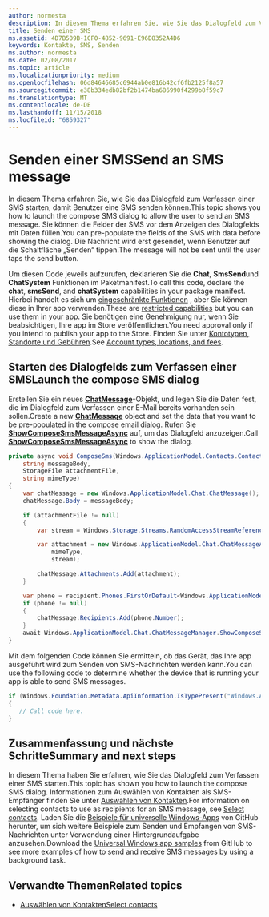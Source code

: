 ```yaml
---
author: normesta
description: In diesem Thema erfahren Sie, wie Sie das Dialogfeld zum Verfassen einer SMS starten, damit Benutzer eine SMS senden können. Sie können die Felder der SMS vor dem Anzeigen des Dialogfelds mit Daten füllen. Die Nachricht wird erst gesendet, wenn Benutzer auf die Schaltfläche „Senden“ tippen.
title: Senden einer SMS
ms.assetid: 4D7B509B-1CF0-4852-9691-E96D8352A4D6
keywords: Kontakte, SMS, Senden
ms.author: normesta
ms.date: 02/08/2017
ms.topic: article
ms.localizationpriority: medium
ms.openlocfilehash: 06d84646685c6944ab0e816b42cf6fb2125f8a57
ms.sourcegitcommit: e38b334edb82bf2b1474ba686990f4299b8f59c7
ms.translationtype: MT
ms.contentlocale: de-DE
ms.lasthandoff: 11/15/2018
ms.locfileid: "6859327"
---
```

# <a name="send-an-sms-message"></a><span data-ttu-id="7e7e7-106">Senden einer SMS</span><span class="sxs-lookup"><span data-stu-id="7e7e7-106">Send an SMS message</span></span>

<span data-ttu-id="7e7e7-107">In diesem Thema erfahren Sie, wie Sie das Dialogfeld zum Verfassen einer SMS starten, damit Benutzer eine SMS senden können.</span><span class="sxs-lookup"><span data-stu-id="7e7e7-107">This topic shows you how to launch the compose SMS dialog to allow the user to send an SMS message.</span></span> <span data-ttu-id="7e7e7-108">Sie können die Felder der SMS vor dem Anzeigen des Dialogfelds mit Daten füllen.</span><span class="sxs-lookup"><span data-stu-id="7e7e7-108">You can pre-populate the fields of the SMS with data before showing the dialog.</span></span> <span data-ttu-id="7e7e7-109">Die Nachricht wird erst gesendet, wenn Benutzer auf die Schaltfläche „Senden“ tippen.</span><span class="sxs-lookup"><span data-stu-id="7e7e7-109">The message will not be sent until the user taps the send button.</span></span>

<span data-ttu-id="7e7e7-110">Um diesen Code jeweils aufzurufen, deklarieren Sie die **Chat**, **SmsSend**und **ChatSystem** Funktionen im Paketmanifest.</span><span class="sxs-lookup"><span data-stu-id="7e7e7-110">To call this code, declare the **chat**, **smsSend**, and **chatSystem** capabilities in your package manifest.</span></span> <span data-ttu-id="7e7e7-111">Hierbei handelt es sich um [eingeschränkte Funktionen](https://docs.microsoft.com/windows/uwp/packaging/app-capability-declarations#special-and-restricted-capabilities) , aber Sie können diese in Ihrer app verwenden.</span><span class="sxs-lookup"><span data-stu-id="7e7e7-111">These are [restricted capabilities](https://docs.microsoft.com/windows/uwp/packaging/app-capability-declarations#special-and-restricted-capabilities) but you can use them in your app.</span></span> <span data-ttu-id="7e7e7-112">Sie benötigen eine Genehmigung nur, wenn Sie beabsichtigen, Ihre app im Store veröffentlichen.</span><span class="sxs-lookup"><span data-stu-id="7e7e7-112">You need approval only if you intend to publish your app to the Store.</span></span> <span data-ttu-id="7e7e7-113">Finden Sie unter [Kontotypen, Standorte und Gebühren](https://docs.microsoft.com/windows/uwp/publish/account-types-locations-and-fees).</span><span class="sxs-lookup"><span data-stu-id="7e7e7-113">See [Account types, locations, and fees](https://docs.microsoft.com/windows/uwp/publish/account-types-locations-and-fees).</span></span>

## <a name="launch-the-compose-sms-dialog"></a><span data-ttu-id="7e7e7-114">Starten des Dialogfelds zum Verfassen einer SMS</span><span class="sxs-lookup"><span data-stu-id="7e7e7-114">Launch the compose SMS dialog</span></span>

<span data-ttu-id="7e7e7-115">Erstellen Sie ein neues [**ChatMessage**](https://msdn.microsoft.com/library/windows/apps/windows.applicationmodel.chat.chatmessage)-Objekt, und legen Sie die Daten fest, die im Dialogfeld zum Verfassen einer E-Mail bereits vorhanden sein sollen.</span><span class="sxs-lookup"><span data-stu-id="7e7e7-115">Create a new [**ChatMessage**](https://msdn.microsoft.com/library/windows/apps/windows.applicationmodel.chat.chatmessage) object and set the data that you want to be pre-populated in the compose email dialog.</span></span> <span data-ttu-id="7e7e7-116">Rufen Sie [**ShowComposeSmsMessageAsync**](https://msdn.microsoft.com/library/windows/apps/windows.applicationmodel.chat.chatmessagemanager.showcomposesmsmessageasync) auf, um das Dialogfeld anzuzeigen.</span><span class="sxs-lookup"><span data-stu-id="7e7e7-116">Call [**ShowComposeSmsMessageAsync**](https://msdn.microsoft.com/library/windows/apps/windows.applicationmodel.chat.chatmessagemanager.showcomposesmsmessageasync) to show the dialog.</span></span>

```cs
private async void ComposeSms(Windows.ApplicationModel.Contacts.Contact recipient,
    string messageBody,
    StorageFile attachmentFile,
    string mimeType)
{
    var chatMessage = new Windows.ApplicationModel.Chat.ChatMessage();
    chatMessage.Body = messageBody;

    if (attachmentFile != null)
    {
        var stream = Windows.Storage.Streams.RandomAccessStreamReference.CreateFromFile(attachmentFile);

        var attachment = new Windows.ApplicationModel.Chat.ChatMessageAttachment(
            mimeType,
            stream);

        chatMessage.Attachments.Add(attachment);
    }

    var phone = recipient.Phones.FirstOrDefault<Windows.ApplicationModel.Contacts.ContactPhone>();
    if (phone != null)
    {
        chatMessage.Recipients.Add(phone.Number);
    }
    await Windows.ApplicationModel.Chat.ChatMessageManager.ShowComposeSmsMessageAsync(chatMessage);
}
```

<span data-ttu-id="7e7e7-117">Mit dem folgenden Code können Sie ermitteln, ob das Gerät, das Ihre app ausgeführt wird zum Senden von SMS-Nachrichten werden kann.</span><span class="sxs-lookup"><span data-stu-id="7e7e7-117">You can use the following code to determine whether the device that is running your app is able to send SMS messages.</span></span>

```csharp
if (Windows.Foundation.Metadata.ApiInformation.IsTypePresent("Windows.ApplicationModel.Chat"))
{
   // Call code here.
}
```

## <a name="summary-and-next-steps"></a><span data-ttu-id="7e7e7-118">Zusammenfassung und nächste Schritte</span><span class="sxs-lookup"><span data-stu-id="7e7e7-118">Summary and next steps</span></span>

<span data-ttu-id="7e7e7-119">In diesem Thema haben Sie erfahren, wie Sie das Dialogfeld zum Verfassen einer SMS starten.</span><span class="sxs-lookup"><span data-stu-id="7e7e7-119">This topic has shown you how to launch the compose SMS dialog.</span></span> <span data-ttu-id="7e7e7-120">Informationen zum Auswählen von Kontakten als SMS-Empfänger finden Sie unter [Auswählen von Kontakten](selecting-contacts.md).</span><span class="sxs-lookup"><span data-stu-id="7e7e7-120">For information on selecting contacts to use as recipients for an SMS message, see [Select contacts](selecting-contacts.md).</span></span> <span data-ttu-id="7e7e7-121">Laden Sie die [Beispiele für universelle Windows-Apps](http://go.microsoft.com/fwlink/p/?linkid=619979) von GitHub herunter, um sich weitere Beispiele zum Senden und Empfangen von SMS-Nachrichten unter Verwendung einer Hintergrundaufgabe anzusehen.</span><span class="sxs-lookup"><span data-stu-id="7e7e7-121">Download the [Universal Windows app samples](http://go.microsoft.com/fwlink/p/?linkid=619979) from GitHub to see more examples of how to send and receive SMS messages by using a background task.</span></span>

## <a name="related-topics"></a><span data-ttu-id="7e7e7-122">Verwandte Themen</span><span class="sxs-lookup"><span data-stu-id="7e7e7-122">Related topics</span></span>

* [<span data-ttu-id="7e7e7-123">Auswählen von Kontakten</span><span class="sxs-lookup"><span data-stu-id="7e7e7-123">Select contacts</span></span>](selecting-contacts.md)
